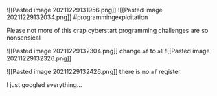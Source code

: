 ![[Pasted image 20211229131956.png]]
![[Pasted image 20211229132034.png]]
#programmingexploitation 

Please not more of this crap
cyberstart programming challenges are so nonsensical

![[Pasted image 20211229132304.png]]
change `af` to `al`
![[Pasted image 20211229132326.png]]

![[Pasted image 20211229132426.png]]
there is no `af` register

I just googled everything...